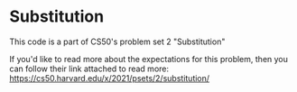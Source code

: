 # Substitution
This code is a part of CS50's problem set 2 "Substitution"  

If you'd like to read more about the expectations for this problem, then you can follow their link attached to read more: https://cs50.harvard.edu/x/2021/psets/2/substitution/
